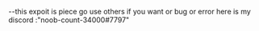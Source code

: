 --this expoit is piece go use others if you want or bug or error here is my discord :"noob-count-34000#7797"
